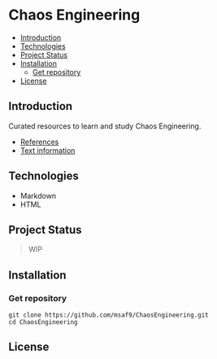 <h1>Chaos Engineering</h1>

- [Introduction](#introduction)
- [Technologies](#technologies)
- [Project Status](#project-status)
- [Installation](#installation)
  - [Get repository](#get-repository)
- [License](#license)

## Introduction

<p>Curated resources to learn and study Chaos Engineering.</p>

- [References](REFERENCES.md)
- [Text information](TEXT.md)

## Technologies

- Markdown
- HTML

## Project Status

> WIP

## Installation

### Get repository

```git
git clone https://github.com/msaf9/ChaosEngineering.git
cd ChaosEngineering
```

## License
